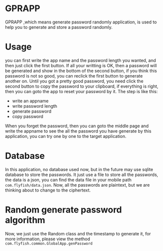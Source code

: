 # GPRAPP
GPRAPP ,which means generate password randomly application, is used to help you to generate and store a password randomly.

# Usage
you can first write the app name and the password length you wanted, and then just click the first button. If all your writting is OK, then a password will be generated and show in the bottom of the second button, if you think this password is not so good, you can reclick the first button to generate another on. Until you got a pretty good password, you need click the second button to copy the password to your clipboard, if everything is right, then you can goto the app to reset your password by it. The step is like this:
- write an appname
- write password length
- generate password
- copy password

When you forget the password, then you can goto the middle page and write the appname to see the all the password you have generate by this application, you can try one by one to the target application.

# Database
In this application, no database used now, but in the future may use sqlite database to store the passwords. It just use a file to store all the passwords, the data is a json, you can
find the data file in your mobile path `com.flyfish/data.json`. Now, all the passwords are plaintext, but we are thinking about to change to the ciphertext.

# Random generate password algorithm

Now, we just use the Random class and the timestamp to generate it, for more information, please view the method `com.flyfish.common.GlobalApp.genPassword`
